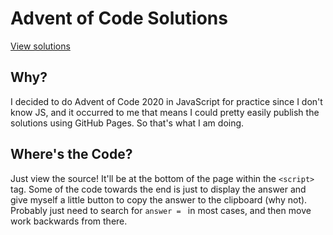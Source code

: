# Advent of Code Solutions

[View solutions](https://jacknight.github.io/AoC)

## Why?
I decided to do Advent of Code 2020 in JavaScript for practice since I don't know JS, and it occurred to me that means I could pretty easily publish the solutions using GitHub Pages. So that's what I am doing.

## Where's the Code?
Just view the source! It'll be at the bottom of the page within the `<script>` tag. Some of the code towards the end is just to display the answer and give myself a little button to copy the answer to the clipboard (why not). Probably just need to search for `answer = ` in most cases, and then move work backwards from there.
